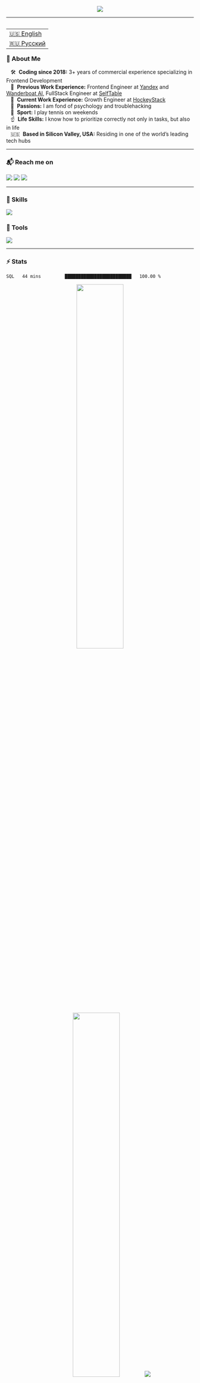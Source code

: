 <p align="center">
    <img src="https://readme-typing-svg.demolab.com/?lines=Hi%20there%20👋;I%20am%20Roman%20Danilov%20👨‍💻;Nice%20to%20meet%20you%20🤝&font=Fira%20Code&center=true&width=440&height=48&color=ff033e&vCenter=true&pause=1000&size=24" />
</p>

<hr>

<table align="right">
 <tr><td><a href="README.md">🇺🇸 English</a></td></tr>
 <tr><td><a href="README_ru.md">🇷🇺 Русский</a></td></tr>
</table>

### 👾 About Me

&nbsp;&nbsp;&nbsp;🛠 &nbsp;**Coding since 2018:** 3+ years of commercial experience specializing in Frontend Development\
&nbsp;&nbsp;&nbsp;💼 &nbsp;**Previous Work Experience:** Frontend Engineer at [Yandex](https://ya.ru/) and [Wanderboat AI](https://wanderboat.ai), FullStack Engineer at [SelfTable](https://selftable.com)\
&nbsp;&nbsp;&nbsp;🏒 &nbsp;**Current Work Experience:** Growth Engineer at [HockeyStack](https://www.hockeystack.com/)\
&nbsp;&nbsp;&nbsp;🚨 &nbsp;**Passions:** I am fond of psychology and troublehacking\
&nbsp;&nbsp;&nbsp;🎾 &nbsp;**Sport:** I play tennis on weekends\
&nbsp;&nbsp;&nbsp;☝️ &nbsp;**Life Skills:** I know how to prioritize correctly not only in tasks, but also in life\
&nbsp;&nbsp;&nbsp;🇺🇸 &nbsp;**Based in Silicon Valley, USA:** Residing in one of the world’s leading tech hubs

<hr>

### 📬 Reach me on

<a href="https://linkedin.com/in/danilov-roman"><img src="https://img.shields.io/badge/LinkedIn-blue?logo=linkedin&logoColor=white&style=for-the-badge"/></a>
<a href="mailto:me@romandanilov.com"><img src="https://img.shields.io/badge/e‑mail-D14836.svg?style=for-the-badge&logo=GMail&logoColor=white"/></a>
<a href="https://t.me/roman_danilov"><img src="https://img.shields.io/badge/telegram-0088cc.svg?style=for-the-badge&logo=telegram&logoColor=white"/></a>

<hr>

### 🧠 Skills

<img src="https://skillicons.dev/icons?i=html,css,js,ts,py,java,nodejs,react,nextjs,vue,threejs,nestjs,flask,fastapi,postgres,redis,mongodb,redux,tailwind,cypress,git,docker,gcp" />

### 🔧 Tools

<img src="https://skillicons.dev/icons?i=webstorm,pycharm,github,figma,firebase,notion,stackoverflow,vercel,postman,sentry" />

<hr>

### ⚡ Stats

<!--START_SECTION:waka-->

```txt
SQL   44 mins         █████████████████████████   100.00 %
```

<!--END_SECTION:waka-->

<p align="center">
  <img height="50%" width="auto" src ="https://github-readme-stats.vercel.app/api?username=romka-best&show_icons=true&count_private=true&theme=shadow_red&hide_border=true&hide=issues,contribs&bg_color=00000000">
  <img height="50%" width="auto" src ="https://github-readme-stats.vercel.app/api/top-langs/?username=romka-best&layout=compact&hide_border=true&theme=shadow_red&bg_color=00000000&langs_count=6">
  <img src ="https://github-readme-streak-stats.herokuapp.com?user=romka-best&theme=shadow-red&hide_border=true&background=FFFFFF00">
</p>

<hr>

<picture>
  <source media="(prefers-color-scheme: dark)" srcset="https://raw.githubusercontent.com/romka-best/romka-best/output/github-contribution-grid-snake-dark.svg" />
  <source media="(prefers-color-scheme: light)" srcset="https://raw.githubusercontent.com/romka-best/romka-best/output/github-contribution-grid-snake.svg" />
  <img alt="github-snake" srcset="https://raw.githubusercontent.com/romka-best/romka-best/output/github-contribution-grid-snake.svg" />
</picture>
